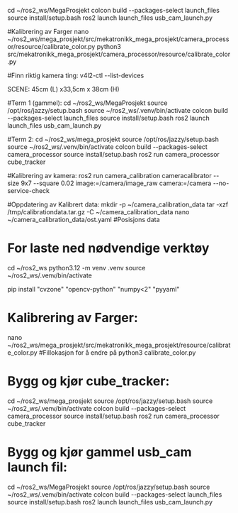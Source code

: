 cd ~/ros2_ws/MegaProsjekt
colcon build --packages-select launch_files
source install/setup.bash
ros2 launch launch_files usb_cam_launch.py

#Kalibrering av Farger
nano ~/ros2_ws/mega_prosjekt/src/mekatronikk_mega_prosjekt/camera_processor/resource/calibrate_color.py 
python3 src/mekatronikk_mega_prosjekt/camera_processor/resource/calibrate_color.py

#Finn riktig kamera ting:
v4l2-ctl --list-devices


SCENE: 45cm (L) x33,5cm x 38cm (H)


#Term 1 (gammel):
cd ~/ros2_ws/MegaProsjekt
source /opt/ros/jazzy/setup.bash
source ~/ros2_ws/.venv/bin/activate
colcon build --packages-select launch_files
source install/setup.bash
ros2 launch launch_files usb_cam_launch.py


#Term 2:
cd ~/ros2_ws/mega_prosjekt
source /opt/ros/jazzy/setup.bash
source ~/ros2_ws/.venv/bin/activate
colcon build --packages-select camera_processor
source install/setup.bash
ros2 run camera_processor cube_tracker


#Kalibrering av kamera:
ros2 run camera_calibration cameracalibrator --size 9x7 --square 0.02 image:=/camera/image_raw camera:=/camera --no-service-check

#Oppdatering av Kalibrert data:
mkdir -p ~/camera_calibration_data
tar -xzf /tmp/calibrationdata.tar.gz -C ~/camera_calibration_data
nano ~/camera_calibration_data/ost.yaml #Posisjons data




# For laste ned nødvendige verktøy
cd ~/ros2_ws
python3.12 -m venv .venv
source ~/ros2_ws/.venv/bin/activate

pip install "cvzone" "opencv-python" "numpy<2" "pyyaml"

# Kalibrering av Farger:
nano ~/ros2_ws/mega_prosjekt/src/mekatronikk_mega_prosjekt/resource/calibrate_color.py #Fillokasjon for å endre på
python3 calibrate_color.py

# Bygg og kjør cube_tracker:
cd ~/ros2_ws/mega_prosjekt
source /opt/ros/jazzy/setup.bash
source ~/ros2_ws/.venv/bin/activate
colcon build --packages-select camera_processor
source install/setup.bash
ros2 run camera_processor cube_tracker

# Bygg og kjør gammel usb_cam launch fil:
cd ~/ros2_ws/MegaProsjekt
source /opt/ros/jazzy/setup.bash
source ~/ros2_ws/.venv/bin/activate
colcon build --packages-select launch_files
source install/setup.bash
ros2 launch launch_files usb_cam_launch.py